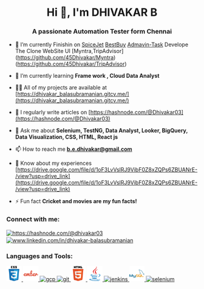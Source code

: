 <h1 align="center">Hi 👋, I'm DHIVAKAR B</h1>
<h3 align="center">A passionate Automation Tester form Chennai</h3>

- 🔭 I’m currently Finishin on [SpiceJet](https://github.com/45Dhivakar/AT-SpiceJet-Capstone-project.git) [BestBuy](https://github.com/45Dhivakar/AT-BestBuyTest) [Admavin-Task](https://github.com/45Dhivakar/Admavin-Tasks) Develope The Clone WebSite UI [Myntra,TripAdvisor] (https://github.com/45Dhivakar/Myntra)(https://github.com/45Dhivakar/TripAdvisor)

- 🌱 I’m currently learning **Frame work , Cloud Data Analyst**

- 👨‍💻 All of my projects are available at [https://dhivakar_balasubramanian.gitcv.me/](https://dhivakar_balasubramanian.gitcv.me/)

- 📝 I regularly write articles on [https://hashnode.com/@Dhivakar03](https://hashnode.com/@Dhivakar03)

- 💬 Ask me about **Selenium, TestNG, Data Analyst, Looker, BigQuery, Data Visualization, CSS, HTML, React js**

- 📫 How to reach me **b.e.dhivakar@gmail.com**

- 📄 Know about my experiences [https://drive.google.com/file/d/1oF3LvVslRJ9VibF0Z8xZQPs6ZBUANrE-/view?usp=drive_link](https://drive.google.com/file/d/1oF3LvVslRJ9VibF0Z8xZQPs6ZBUANrE-/view?usp=drive_link)

- ⚡ Fun fact **Cricket and movies are my fun facts!**

<h3 align="left">Connect with me:</h3>
<p align="left">
<a href="https://dev.to/https://hashnode.com/@dhivakar03" target="blank"><img align="center" src="https://raw.githubusercontent.com/rahuldkjain/github-profile-readme-generator/master/src/images/icons/Social/devto.svg" alt="https://hashnode.com/@dhivakar03" height="30" width="40" /></a>
<a href="https://linkedin.com/in/www.linkedin.com/in/dhivakar-balasubramanian" target="blank"><img align="center" src="https://raw.githubusercontent.com/rahuldkjain/github-profile-readme-generator/master/src/images/icons/Social/linked-in-alt.svg" alt="www.linkedin.com/in/dhivakar-balasubramanian" height="30" width="40" /></a>
</p>

<h3 align="left">Languages and Tools:</h3>
<p align="left"> <a href="https://www.w3schools.com/css/" target="_blank" rel="noreferrer"> <img src="https://raw.githubusercontent.com/devicons/devicon/master/icons/css3/css3-original-wordmark.svg" alt="css3" width="40" height="40"/> </a> <a href="https://emberjs.com/" target="_blank" rel="noreferrer"> <img src="https://raw.githubusercontent.com/devicons/devicon/master/icons/ember/ember-original-wordmark.svg" alt="ember" width="40" height="40"/> </a> <a href="https://cloud.google.com" target="_blank" rel="noreferrer"> <img src="https://www.vectorlogo.zone/logos/google_cloud/google_cloud-icon.svg" alt="gcp" width="40" height="40"/> </a> <a href="https://git-scm.com/" target="_blank" rel="noreferrer"> <img src="https://www.vectorlogo.zone/logos/git-scm/git-scm-icon.svg" alt="git" width="40" height="40"/> </a> <a href="https://www.w3.org/html/" target="_blank" rel="noreferrer"> <img src="https://raw.githubusercontent.com/devicons/devicon/master/icons/html5/html5-original-wordmark.svg" alt="html5" width="40" height="40"/> </a> <a href="https://www.java.com" target="_blank" rel="noreferrer"> <img src="https://raw.githubusercontent.com/devicons/devicon/master/icons/java/java-original.svg" alt="java" width="40" height="40"/> </a> <a href="https://www.jenkins.io" target="_blank" rel="noreferrer"> <img src="https://www.vectorlogo.zone/logos/jenkins/jenkins-icon.svg" alt="jenkins" width="40" height="40"/> </a> <a href="https://www.mysql.com/" target="_blank" rel="noreferrer"> <img src="https://raw.githubusercontent.com/devicons/devicon/master/icons/mysql/mysql-original-wordmark.svg" alt="mysql" width="40" height="40"/> </a> <a href="https://www.selenium.dev" target="_blank" rel="noreferrer"> <img src="https://raw.githubusercontent.com/detain/svg-logos/780f25886640cef088af994181646db2f6b1a3f8/svg/selenium-logo.svg" alt="selenium" width="40" height="40"/> </a>  
</p>

